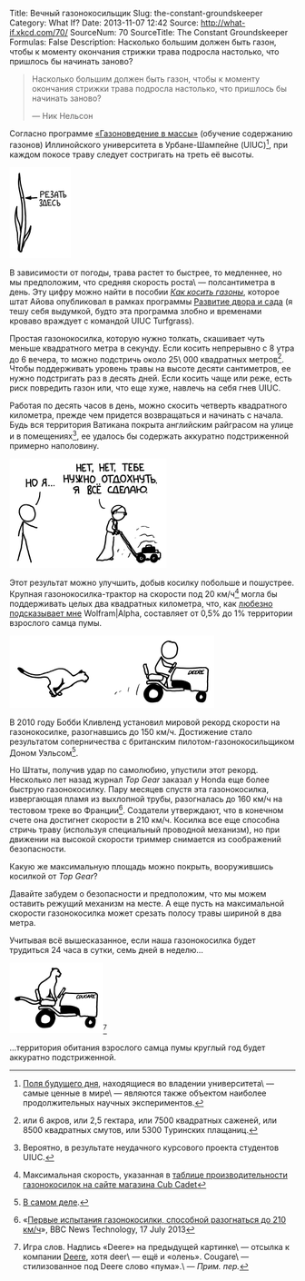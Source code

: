 Title: Вечный газонокосильщик
Slug: the-constant-groundskeeper
Category: What If?
Date: 2013-11-07 12:42
Source: http://what-if.xkcd.com/70/
SourceNum: 70
SourceTitle: The Constant Groundskeeper
Formulas: False
Description: Насколько большим должен быть газон, чтобы к моменту окончания стрижки трава подросла настолько, что пришлось бы начинать заново?

> Насколько большим должен быть газон, чтобы к моменту окончания стрижки трава подросла настолько, что пришлось бы начинать заново?
>
> — Ник Нельсон

Согласно программе [«Газоноведение в массы»](http://www.turf.uiuc.edu/extension/ext-mow.html) (обучение содержанию газонов) Иллинойского университета в Урбане-Шампейне (UIUC)[^1], при каждом покосе траву следует состригать на треть её высоты.

![](/uploads/070-the-constant-groundskeeper/lawn_cuthere_ru.png "План битвы UIUC Turfgrass 2013, по-видимому.")

В зависимости от погоды, трава растет то быстрее, то медленнее, но мы предположим, что средняя скорость роста\ — полсантиметра в день. Эту цифру можно найти в пособии _[Как косить газоны](http://www.extension.iastate.edu/publications/pm1213.pdf)_, которое штат Айова опубликовал в рамках программы [Развитие двора и сада](http://www.yardandgarden.extension.iastate.edu/) (я тешу себя выдумкой, будто эта программа злобно и временами кроваво враждует с командой UIUC Turfgrass).

Простая газонокосилка, которую нужно толкать, скашивает чуть меньше квадратного метра в секунду. Если косить непрерывно с 8 утра до 6 вечера, то можно подстричь около 25\ 000 квадратных метров[^2]. Чтобы поддерживать уровень травы на высоте десяти сантиметров, ее нужно подстригать раз в десять дней. Если косить чаще или реже, есть риск повредить газон или, что еще хуже, навлечь на себя гнев UIUC.

Работая по десять часов в день, можно скосить четверть квадратного километра, прежде чем придется возвращаться и начинать с начала. Будь вся территория Ватикана покрыта английским райграсом на улице и в помещениях[^3], ее удалось бы содержать аккуратно подстриженной примерно наполовину.

![](/uploads/070-the-constant-groundskeeper/lawn_pope_ru.png "А с помощью Пенсионера Бенедикта XVI можно выкосить хоть всю территорию разом!")

Этот результат можно улучшить, добыв косилку побольше и пошустрее. Крупная газонокосилка-трактор на скорости под 20 км/ч[^4] могла бы поддерживать целых два квадратных километра, что, как [любезно подсказывает мне](http://www.wolframalpha.com/input/?i=2+km%5E2) Wolfram|Alpha, составляет от 0,5% до 1% территории взрослого самца пумы.

![](/uploads/070-the-constant-groundskeeper/lawn_cougar.png "Пума преследует Оленя.")

В 2010 году Бобби Кливленд установил мировой рекорд скорости на газонокосилке, разогнавшись до 150 км/ч. Достижение стало результатом соперничества с британским пилотом-газонокосильщиком Доном Уэльсом[^5].

Но Штаты, получив удар по самолюбию, упустили этот рекорд. Несколько лет назад журнал _Top Gear_ заказал у Honda еще более быструю газонокосилку. Пару месяцев спустя эта газонокосилка, извергающая пламя из выхлопной трубы, разогналась до 160 км/ч на тестовом треке во Франции[^6]. Создатели утверждают, что в конечном счете она достигнет скорости в 210 км/ч. Косилка все еще способна стричь траву (используя специальный проводной механизм), но при движении на высокой скорости триммер снимается из соображений безопасности.

Какую же максимальную площадь можно покрыть, вооружившись косилкой от _Top Gear_?

Давайте забудем о безопасности и предположим, что мы можем оставить режущий механизм на месте. А еще пусть на максимальной скорости газонокосилка может срезать полосу травы шириной в два метра.

Учитывая всё вышесказанное, если наша газонокосилка будет трудиться 24 часа в сутки, семь дней в неделю…

![](/uploads/070-the-constant-groundskeeper/lawn_cougar_2.png "Поскольку в Европе пумы не водятся, американцам стоит попробовать поставить рекорд «максимальной скорости на газонокосилке, управляемой пумой»\ — его они должны удержать.")[^7]

…территория обитания взрослого самца пумы круглый год будет аккуратно подстриженной.

[^1]: [Поля будущего дня](http://admissions.illinois.edu/visit/selfguided/quad.html#morrow), находящиеся во владении университета\ — самые ценные в мире\ — являются также объектом наиболее продолжительных научных экспериментов.
[^2]: или 6 акров, или 2,5 гектара, или 7500 квадратных саженей, или 8500 квадратных смутов, или 5300 Туринских плащаниц.
[^3]: Вероятно, в результате неудачного курсового проекта студентов UIUC.
[^4]: Максимальная скорость, указанная в [таблице производительности газонокосилок на сайте магазина Cub Cadet](http://www.cubcadet.com/webapp/wcs/stores/servlet/CubCadetFullPageArticleDisplayView?langId=-1&storeId=10051&catalogId=14101&pageView=Cubcadet_Commercial/AcresPerHour.html)
[^5]: [В самом деле](http://reviews.cnet.com/8301-13746_7-20017942-48.html).
[^6]: «[Первые испытания газонокосилки, способной разогнаться до 210 км/ч](http://www.bbc.co.uk/news/technology-23342347)», BBC News Technology, 17 July 2013
[^7]: Игра слов. Надпись «Deere» на предыдущей картинке\ — отсылка к компании [Deere](http://ru.wikipedia.org/wiki/Deere_%26_Company), хотя deer\ — ещё и «олень». Cougare\ — стилизованное под Deere слово «пума».\ — *Прим. пер.*
